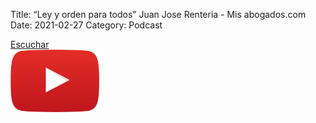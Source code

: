 Title: “Ley y orden para todos” Juan Jose Renteria - Mis abogados.com
Date: 2021-02-27
Category: Podcast

<a href="https://s.danilorca.com/2021-02-27.mp3" type="audio/mpeg">
Escuchar<br/>
<img style="height:100px;" src="images/play.png">
</a>
